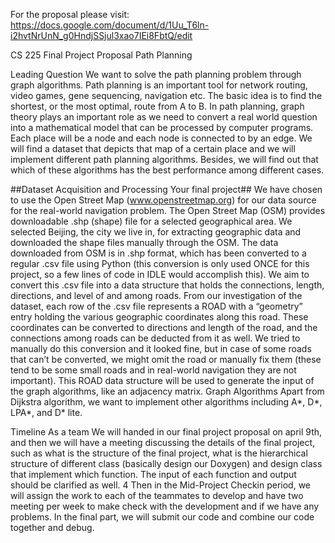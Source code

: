 For the proposal please visit: https://docs.google.com/document/d/1Uu_T6ln-i2hvtNrUnN_g0HndjSSjul3xao7IEi8FbtQ/edit

CS 225 Final Project Proposal
Path Planning


Leading Question
We want to solve the path planning problem through graph algorithms. Path planning is an important tool for network routing, video games, gene sequencing, navigation etc. The basic idea is to find the shortest, or the most optimal, route from A to B.  In path planning, graph theory plays an important role as we need to convert a real world question into a mathematical model that can be processed by computer programs. Each place will be a node and each node is connected to by an edge. We will find a dataset that depicts that map of a certain place and we will implement different path planning algorithms. Besides, we will find out that which of these algorithms has the best performance among different cases. 

##Dataset Acquisition and Processing Your final project##
We have chosen to use the Open Street Map (www.openstreetmap.org) for our data source for the real-world navigation problem. The Open Street Map (OSM) provides downloadable .shp (shape) file for a selected geographical area. We selected Beijing, the city we live in, for extracting geographic data and downloaded the shape files manually through the OSM. 
The data downloaded from OSM is in .shp format, which has been converted to a regular .csv file using Python (this conversion is only used ONCE for this project, so a few lines of code in IDLE would accomplish this). We aim to convert this .csv file into a data structure that holds the connections, length, directions, and level of and among roads. From our investigation of the dataset, each row of the .csv file represents a ROAD with a “geometry” entry holding the various geographic coordinates along this road. These coordinates can be converted to directions and length of the road, and the connections among roads can be deducted from it as well. We tried to manually do this conversion and it looked fine, but in case of some roads that can’t be converted, we might omit the road or manually fix them (these tend to be some small roads and in real-world navigation they are not important). This ROAD data structure will be used to generate the input of the graph algorithms, like an adjacency matrix.
Graph Algorithms
Apart from Dijkstra algorithm, we want to implement other algorithms including A*, D*, LPA*, and D* lite. 

Timeline As a team
We will handed in our final project proposal on april 9th, and then we will have a meeting discussing the details of the final project, such as what is the structure of the final project, what is the hierarchical structure of different class (basically design our Doxygen) and design class that implement which function. The input of each function and output should be clarified as well. 4
Then in the Mid-Project Checkin period, we will assign the work to each of the teammates to develop and have two meeting per week to make check with the development and if we have any problems. 
In the final part, we will submit our code and combine our code together and debug. 

 
